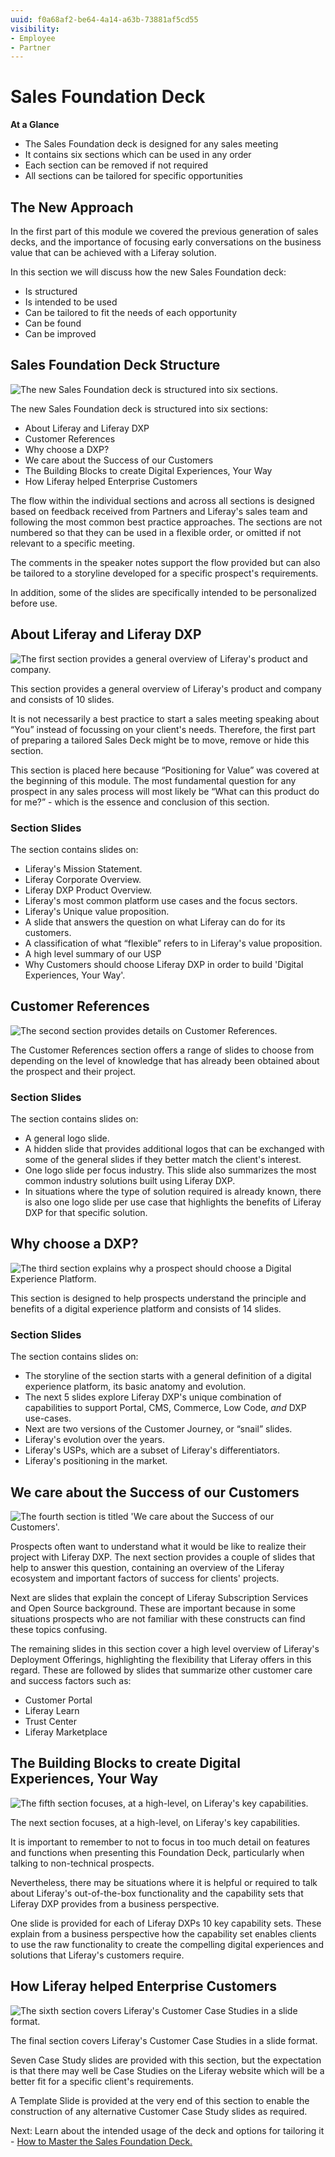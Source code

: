 ```yaml
---
uuid: f0a68af2-be64-4a14-a63b-73881af5cd55
visibility: 
- Employee
- Partner
---
```


# Sales Foundation Deck

**At a Glance**

* The Sales Foundation deck is designed for any sales meeting
* It contains six sections which can be used in any order
* Each section can be removed if not required
* All sections can be tailored for specific opportunities

## The New Approach

In the first part of this module we covered the previous generation of sales decks, and the importance of focusing early conversations on the business value that can be achieved with a Liferay solution.

In this section we will discuss how the new Sales Foundation deck:

* Is structured
* Is intended to be used
* Can be tailored to fit the needs of each opportunity
* Can be found
* Can be improved

## Sales Foundation Deck Structure

![The new Sales Foundation deck is structured into six sections.](./sales-foundation-deck/images/01.png)

The new Sales Foundation deck is structured into six sections:

* About Liferay and Liferay DXP
* Customer References
* Why choose a DXP?
* We care about the Success of our Customers
* The Building Blocks to create Digital Experiences, Your Way
* How Liferay helped Enterprise Customers

The flow within the individual sections and across all sections is designed based on feedback received from Partners and Liferay's sales team and following the most common best practice approaches. The sections are not numbered so that they can be used in a flexible order, or omitted if not relevant to a specific meeting.

The comments in the speaker notes support the flow provided but can also be tailored to a storyline developed for a specific prospect's requirements.

In addition, some of the slides are specifically intended to be personalized before use.

## About Liferay and Liferay DXP

![The first section provides a general overview of Liferay's product and company.](./sales-foundation-deck/images/02.png)

This section provides a general overview of Liferay's product and company and consists of 10 slides.

It is not necessarily a best practice to start a sales meeting speaking about “You” instead of focussing on your client's needs. Therefore, the first part of preparing a tailored Sales Deck might be to move, remove or hide this section.

This section is placed here because “Positioning for Value” was covered at the beginning of this module. The most fundamental question for any prospect in any sales process will most likely be “What can this product do for me?” - which is the essence and conclusion of this section.

### Section Slides

The section contains slides on:

* Liferay's Mission Statement.
* Liferay Corporate Overview.
* Liferay DXP Product Overview.
* Liferay's most common platform use cases and the focus sectors.
* Liferay's Unique value proposition.
* A slide that answers the question on what Liferay can do for its customers.
* A classification of what “flexible” refers to in Liferay's value proposition.
* A high level summary of our USP
* Why Customers should choose Liferay DXP in order to build 'Digital Experiences, Your Way'.

## Customer References

![The second section provides details on Customer References.](./sales-foundation-deck/images/03.png)

The Customer References section offers a range of slides to choose from depending on the level of knowledge that has already been obtained about the prospect and their project.

### Section Slides

The section contains slides on:

* A general logo slide.
* A hidden slide that provides additional logos that can be exchanged with some of the general slides if they better match the client's interest.
* One logo slide per focus industry. This slide also summarizes the most common industry solutions built using Liferay DXP.
* In situations where the type of solution required is already known, there is also one logo slide per use case that highlights the benefits of Liferay DXP for that specific solution.

## Why choose a DXP?

![The third section explains why a prospect should choose a Digital Experience Platform.](./sales-foundation-deck/images/04.png)

This section is designed to help prospects understand the principle and benefits of a digital experience platform and consists of 14 slides.

### Section Slides

The section contains slides on:

* The storyline of the section starts with a general definition of a digital experience platform, its basic anatomy and evolution.
* The next 5 slides explore Liferay DXP's unique combination of capabilities to support Portal, CMS, Commerce, Low Code, _and_ DXP use-cases.
* Next are two versions of the Customer Journey, or “snail” slides.
* Liferay's evolution over the years.
* Liferay's USPs, which are a subset of Liferay's differentiators.
* Liferay's positioning in the market.

## We care about the Success of our Customers

![The fourth section is titled 'We care about the Success of our Customers'.](./sales-foundation-deck/images/05.png)

Prospects often want to understand what it would be like to realize their project with Liferay DXP. The next section provides a couple of slides that help to answer this question, containing an overview of the Liferay ecosystem and important factors of success for clients' projects.

Next are slides that explain the concept of Liferay Subscription Services and Open Source background. These are important because in some situations prospects who are not familiar with these constructs can find these topics confusing.

The remaining slides in this section cover a high level overview of Liferay's Deployment Offerings, highlighting the flexibility that Liferay offers in this regard. These are followed by slides that summarize other customer care and success factors such as:

* Customer Portal
* Liferay Learn
* Trust Center
* Liferay Marketplace

## The Building Blocks to create Digital Experiences, Your Way

![The fifth section focuses, at a high-level, on Liferay's key capabilities.](./sales-foundation-deck/images/06.png)

The next section focuses, at a high-level, on Liferay's key capabilities.

It is important to remember to not to focus in too much detail on features and functions when presenting this Foundation Deck, particularly when talking to non-technical prospects.

Nevertheless, there may be situations where it is helpful or required to talk about Liferay's out-of-the-box functionality and the capability sets that Liferay DXP provides from a business perspective.

One slide is provided for each of Liferay DXPs 10 key capability sets. These explain from a business perspective how the capability set enables clients to use the raw functionality to create the compelling digital experiences and solutions that Liferay's customers require.

## How Liferay helped Enterprise Customers

![The sixth section covers Liferay's Customer Case Studies in a slide format.](./sales-foundation-deck/images/07.png)

The final section covers Liferay's Customer Case Studies in a slide format.

Seven Case Study slides are provided with this section, but the expectation is that there may well be Case Studies on the Liferay website which will be a better fit for a specific client's requirements.

A Template Slide is provided at the very end of this section to enable the construction of any alternative Customer Case Study slides as required.

Next: Learn about the intended usage of the deck and options for tailoring it - [How to Master the Sales Foundation Deck.](./mastering-the-sales-foundation-deck.md)

